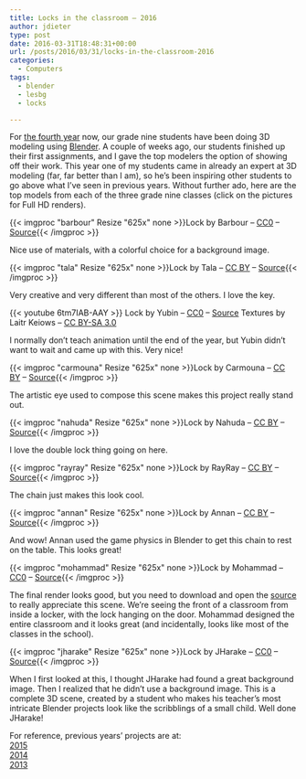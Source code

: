 ```yaml
---
title: Locks in the classroom – 2016
author: jdieter
type: post
date: 2016-03-31T18:48:31+00:00
url: /posts/2016/03/31/locks-in-the-classroom-2016
categories:
  - Computers
tags:
  - blender
  - lesbg
  - locks

---
```

For [the fourth year][1] now, our grade nine students have been doing 3D modeling using [Blender][2]. A couple of weeks ago, our students finished up their first assignments, and I gave the top modelers the option of showing off their work. This year one of my students came in already an expert at 3D modeling (far, far better than I am), so he&#8217;s been inspiring other students to go above what I&#8217;ve seen in previous years. Without further ado, here are the top models from each of the three grade nine classes (click on the pictures for Full HD renders).

{{< imgproc "barbour" Resize "625x" none >}}Lock by Barbour &#8211; <a href="http://creativecommons.org/publicdomain/zero/1.0/">CC0</a> &#8211; <a href="http://lesloueizeh.com/jdieter/3D/2015-2016/1/barbour.blend">Source</a>{{< /imgproc >}}

Nice use of materials, with a colorful choice for a background image.

{{< imgproc "tala" Resize "625x" none >}}Lock by Tala &#8211; <a href="http://creativecommons.org/licenses/by/4.0/">CC BY</a> &#8211; <a href="http://lesloueizeh.com/jdieter/3D/2015-2016/1/tala.blend">Source</a>{{< /imgproc >}}

Very creative and very different than most of the others. I love the key.

{{< youtube 6tm7IAB-AAY >}} 
Lock by Yubin &#8211; [CC0][3] &#8211; [Source][7]
Textures by Laitr Keiows &#8211; [CC BY-SA 3.0][8]

I normally don&#8217;t teach animation until the end of the year, but Yubin didn&#8217;t want to wait and came up with this. Very nice!

{{< imgproc "carmouna" Resize "625x" none >}}Lock by Carmouna &#8211; <a href="http://creativecommons.org/licenses/by/4.0/">CC BY</a> &#8211; <a href="http://lesloueizeh.com/jdieter/3D/2015-2016/1/carmouna.blend">Source</a>{{< /imgproc >}}

The artistic eye used to compose this scene makes this project really stand out.

{{< imgproc "nahuda" Resize "625x" none >}}Lock by Nahuda &#8211; <a href="http://creativecommons.org/licenses/by/4.0/">CC BY</a> &#8211; <a href="http://lesloueizeh.com/jdieter/3D/2015-2016/1/nahuda.blend">Source</a>{{< /imgproc >}}

I love the double lock thing going on here.

{{< imgproc "rayray" Resize "625x" none >}}Lock by RayRay &#8211; <a href="http://creativecommons.org/licenses/by/4.0/">CC BY</a> &#8211; <a href="http://lesloueizeh.com/jdieter/3D/2015-2016/1/rayray.blend">Source</a>{{< /imgproc >}}

The chain just makes this look cool.

{{< imgproc "annan" Resize "625x" none >}}Lock by Annan &#8211; <a href="http://creativecommons.org/licenses/by/4.0/">CC BY</a> &#8211; <a href="http://lesloueizeh.com/jdieter/3D/2015-2016/1/annan.blend">Source</a>{{< /imgproc >}}

And wow! Annan used the game physics in Blender to get this chain to rest on the table. This looks great!

{{< imgproc "mohammad" Resize "625x" none >}}Lock by Mohammad &#8211; <a href="http://creativecommons.org/publicdomain/zero/1.0/">CC0</a> &#8211; <a href="http://lesloueizeh.com/jdieter/3D/2015-2016/1/mohammad.blend">Source</a>{{< /imgproc >}}

The final render looks good, but you need to download and open the [source][13] to really appreciate this scene. We&#8217;re seeing the front of a classroom from inside a locker, with the lock hanging on the door. Mohammad designed the entire classroom and it looks great (and incidentally, looks like most of the classes in the school).

{{< imgproc "jharake" Resize "625x" none >}}Lock by JHarake &#8211; <a href="http://creativecommons.org/publicdomain/zero/1.0/">CC0</a> &#8211; <a href="http://lesloueizeh.com/jdieter/3D/2015-2016/1/jharake.blend">Source</a>{{< /imgproc >}}

When I first looked at this, I thought JHarake had found a great background image. Then I realized that he didn&#8217;t use a background image. This is a complete 3D scene, created by a student who makes his teacher&#8217;s most intricate Blender projects look like the scribblings of a small child. Well done JHarake!

<div id="links">
  For reference, previous years&#8217; projects are at:<br /> <a href="/posts/2015/03/31/locks-in-the-classroom-2015/">2015</a><br /> <a href="/posts/2014/03/31/locks-in-the-classroom-2014/">2014</a><br /> <a href="/posts/2013/03/21/locks-in-the-classroom/">2013</a>
</div>

 [1]: #links
 [2]: http://www.blender.org/
 [3]: http://creativecommons.org/publicdomain/zero/1.0/
 [7]: http://lesloueizeh.com/jdieter/3D/2015-2016/1/yubin.blend
 [8]: http://creativecommons.org/licenses/by-sa/3.0/
 [13]: http://lesloueizeh.com/jdieter/3D/2015-2016/1/mohammad.blend 
